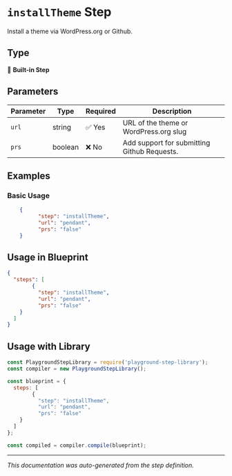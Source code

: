 # `installTheme` Step

Install a theme via WordPress.org or Github.

## Type
🔧 **Built-in Step**

## Parameters

| Parameter | Type | Required | Description |
|-----------|------|----------|-------------|
| `url` | string | ✅ Yes | URL of the theme or WordPress.org slug |
| `prs` | boolean | ❌ No | Add support for submitting Github Requests. |


## Examples

### Basic Usage
```json
    {
          "step": "installTheme",
          "url": "pendant",
          "prs": "false"
    }
```

## Usage in Blueprint

```json
{
  "steps": [
        {
          "step": "installTheme",
          "url": "pendant",
          "prs": "false"
    }
  ]
}
```

## Usage with Library

```javascript
const PlaygroundStepLibrary = require('playground-step-library');
const compiler = new PlaygroundStepLibrary();

const blueprint = {
  steps: [
        {
          "step": "installTheme",
          "url": "pendant",
          "prs": "false"
    }
  ]
};

const compiled = compiler.compile(blueprint);
```

---

*This documentation was auto-generated from the step definition.*
